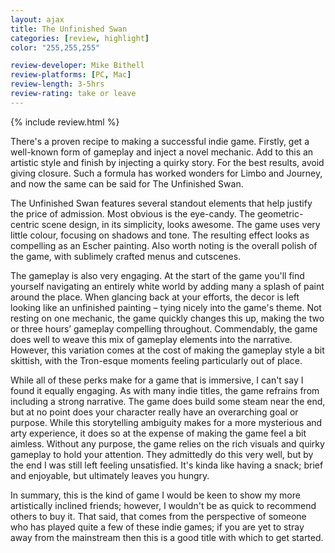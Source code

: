 ```yaml
---
layout: ajax
title: The Unfinished Swan
categories: [review, highlight]
color: "255,255,255"

review-developer: Mike Bithell
review-platforms: [PC, Mac]
review-length: 3-5hrs
review-rating: take or leave
---
```


{% include review.html %}

There's a proven recipe to making a successful indie game. Firstly, get a well-known form of gameplay and inject a novel mechanic. Add to this an artistic style and finish by injecting a quirky story. For the best results, avoid giving closure. Such a formula has worked wonders for Limbo and Journey, and now the same can be said for The Unfinished Swan.

The Unfinished Swan features several standout elements that help justify the price of admission. Most obvious is the eye-candy. The geometric-centric scene design, in its simplicity, looks awesome. The game uses very little colour, focusing on shadows and tone. The resulting effect looks as compelling as an Escher painting. Also worth noting is the overall polish of the game, with sublimely crafted menus and cutscenes.

The gameplay is also very engaging. At the start of the game you'll find yourself navigating an entirely white world by adding many a splash of paint around the place. When glancing back at your efforts, the decor is left looking like an unfinished painting – tying nicely into the game's theme. Not resting on one mechanic, the game quickly changes this up, making the two or three hours’ gameplay compelling throughout. Commendably, the game does well to weave this mix of gameplay elements into the narrative. However, this variation comes at the cost of making the gameplay style a bit skittish, with the Tron-esque moments feeling particularly out of place.

While all of these perks make for a game that is immersive, I can't say I found it equally engaging. As with many indie titles, the game refrains from including a strong narrative. The game does build some steam near the end, but at no point does your character really have an overarching goal or purpose. While this storytelling ambiguity makes for a more mysterious and arty experience, it does so at the expense of making the game feel a bit aimless. Without any purpose, the game relies on the rich visuals and quirky gameplay to hold your attention. They admittedly do this very well, but by the end I was still left feeling unsatisfied. It's kinda like having a snack; brief and enjoyable, but ultimately leaves you hungry.

In summary, this is the kind of game I would be keen to show my more artistically inclined friends; however, I wouldn't be as quick to recommend others to buy it. That said, that comes from the perspective of someone who has played quite a few of these indie games; if you are yet to stray away from the mainstream then this is a good title with which to get started.
